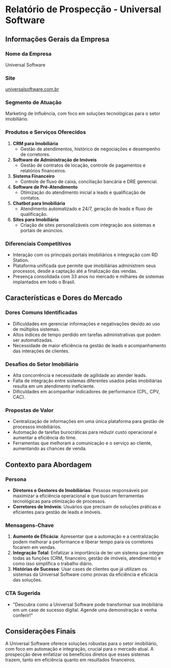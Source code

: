 # Relatório de Prospecção - Universal Software

## Informações Gerais da Empresa

### Nome da Empresa
Universal Software

### Site
[universalsoftware.com.br](http://www.universalsoftware.com.br)

### Segmento de Atuação
Marketing de Influência, com foco em soluções tecnológicas para o setor imobiliário.

### Produtos e Serviços Oferecidos
1. **CRM para Imobiliária**
   - Gestão de atendimentos, histórico de negociações e desempenho de corretores.
2. **Software de Administração de Imóveis**
   - Gestão de contratos de locação, controle de pagamentos e relatórios financeiros.
3. **Sistema Financeiro**
   - Controle de fluxo de caixa, conciliação bancária e DRE gerencial.
4. **Software de Pré-Atendimento**
   - Otimização do atendimento inicial a leads e qualificação de contatos.
5. **Chatbot para Imobiliária**
   - Atendimento automatizado e 24/7, geração de leads e fluxo de qualificação.
6. **Sites para Imobiliária**
   - Criação de sites personalizáveis com integração aos sistemas e portais de anúncios.

### Diferenciais Competitivos
- Interação com os principais portais imobiliários e integração com RD Station.
- Plataforma unificada que permite que imobiliárias administrem seus processos, desde a captação até a finalização das vendas.
- Presença consolidada com 33 anos no mercado e milhares de sistemas implantados em todo o Brasil.

## Características e Dores do Mercado

### Dores Comuns Identificadas
- Dificuldades em gerenciar informações e negativações devido ao uso de múltiplos sistemas.
- Altos índices de tempo perdido em tarefas administrativas que podem ser automatizadas.
- Necessidade de maior eficiência na gestão de leads e acompanhamento das interações de clientes.

### Desafios do Setor Imobiliário
- Alta concorrência e necessidade de agilidade ao atender leads.
- Falta de integração entre sistemas diferentes usados pelas imobiliárias resulta em um atendimento ineficiente.
- Dificuldades em acompanhar indicadores de performance (CPL, CPV, CAC).

### Propostas de Valor
- Centralização de informações em uma única plataforma para gestão de processos imobiliários.
- Automação de tarefas burocráticas para reduzir custo operacional e aumentar a eficiência do time.
- Ferramentas que melhoram a comunicação e o serviço ao cliente, aumentando as chances de venda.

## Contexto para Abordagem

### Persona
- **Diretores e Gestores de Imobiliárias**: Pessoas responsáveis por maximizar a eficiência operacional e que buscam ferramentas tecnológicas para otimização de processos.
- **Corretores de Imóveis**: Usuários que precisam de soluções práticas e eficientes para gestão de leads e imóveis.

### Mensagens-Chave
1. **Aumento de Eficácia**: Apresentar que a automação e a centralização podem melhorar a performance e liberar tempo para os corretores focarem em vendas.
2. **Integração Total**: Enfatizar a importância de ter um sistema que integre todas as funções (CRM, financeiro, gestão de imóveis, atendimento) e como isso simplifica o trabalho diário.
3. **Histórias de Sucesso**: Usar cases de clientes que já utilizam os sistemas da Universal Software como provas da eficiência e eficácia das soluções.

### CTA Sugerida
- "Descubra como a Universal Software pode transformar sua imobiliária em um case de sucesso digital. Agende uma demonstração e venha conferir!"

## Considerações Finais
A Universal Software oferece soluções robustas para o setor imobiliário, com foco em automação e integração, crucial para o mercado atual. A prospecção deve enfatizar os benefícios diretos que esses sistemas trazem, tanto em eficiência quanto em resultados financeiros.